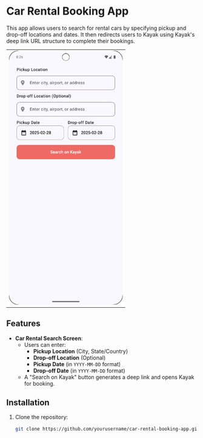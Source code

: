 # Car Rental Booking App

This app allows users to search for rental cars by specifying pickup and drop-off locations and dates. It then redirects users to Kayak using Kayak's deep link URL structure to complete their bookings.

<table>
  <tr>
    <td>
       <img src="https://raw.githubusercontent.com/fasilthottathil/RideFinder/main/app_screen.png" width="300">
    </td>
  </tr>
 </table>

## Features

- **Car Rental Search Screen**:
  - Users can enter:
    - **Pickup Location** (City, State/Country)
    - **Drop-off Location** (Optional)
    - **Pickup Date** (in `YYYY-MM-DD` format)
    - **Drop-off Date** (in `YYYY-MM-DD` format)
  - A "Search on Kayak" button generates a deep link and opens Kayak for booking.

## Installation

1. Clone the repository:
   ```bash
   git clone https://github.com/yourusername/car-rental-booking-app.git

